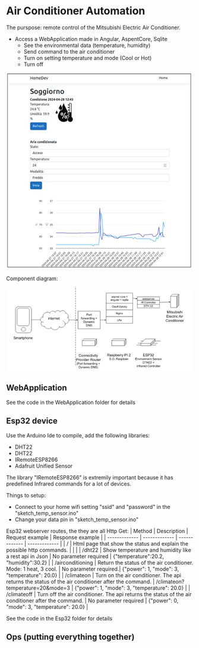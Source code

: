# Air Conditioner Automation

The purspose: remote control of the Mitsubishi Electric Air Conditioner.
* Access a WebApplication made in Angular, AspentCore, Sqlite
  * See the environmental data (temperature, humidity)
  * Send command to the air conditioner
  * Turn on setting temperature and mode (Cool or Hot)
  * Turn off

![screenshot](imgs/webapp_preview.png)

Component diagram:

![screenshot](imgs/diagram_components.png)

## WebApplication
See the code in the WebApplication folder for details

## Esp32 device
Use the Arduino Ide to compile, add the following libraries:
* DHT22
* DHT22
* IRemoteESP8266
* Adafruit Unified Sensor

The library "IRemoteESP8266" is extremily important because it has predefined Infrared commands for a lot of devices.

Things to setup:
* Connect to your home wifi setting "ssid" and "password" in the "sketch_temp_sensor.ino"
* Change your data pin in "sketch_temp_sensor.ino"

Esp32 webserver routes, the they are all Http Get:
| Method  | Description | Request example | Response example |
| ------------- | ------------- | ------------- | ------------- |
| /  | Html page that show the status and explain the possible http commands.  |  |  |
| /dht22  | Show temperature and humidity like a rest api in Json | No parameter required  | {"temperature":20.2, "humidity":30.2} |
| /airconditioning | Return the status of the air conditioner. Mode: 1 heat, 3 cool.  | No parameter required.| {"power": 1, "mode": 3, "temperature": 20.0} |
| /climateon | Turn on the air conditioner. The api returns the status of the air conditioner after the command. | /climateon?temperature=20&mode=3 | {"power": 1, "mode": 3, "temperature": 20.0} |
| /climateoff | Turn off the air conditioner. The api returns the status of the air conditioner after the command. | No parameter required | {"power": 0, "mode": 3, "temperature": 20.0} |

See the code in the Esp32 folder for details

## Ops (putting everything together)

